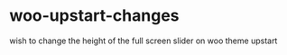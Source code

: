 woo-upstart-changes
===================

wish to change the height of the full screen slider on woo theme upstart
